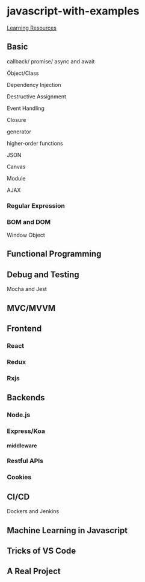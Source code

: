 # javascript-with-examples

[Learning Resources](Learning_resources.md)

## Basic

callback/ promise/ async and await

Öbject/Class

Dependency Injection

Destructive Assignment

Event Handling

Closure

generator

higher-order functions

JSON

Canvas

Module

AJAX

### Regular Expression

### BOM and DOM

Window Object

## Functional Programming



## Debug and Testing

Mocha and Jest

## MVC/MVVM

## Frontend

### React

### Redux

### Rxjs



## Backends

### Node.js

### Express/Koa

#### middleware

### Restful APIs

### Cookies


## CI/CD

Dockers and Jenkins

## Machine Learning in Javascript


## Tricks of VS Code



## A Real Project

